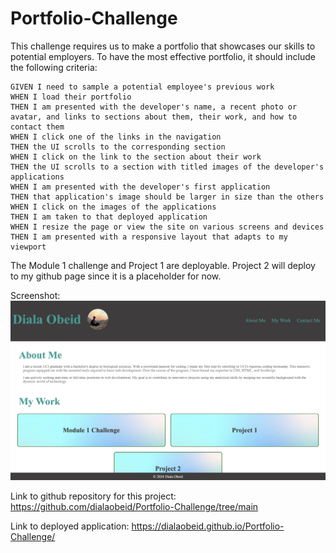# Portfolio-Challenge

This challenge requires us to make a portfolio that showcases our skills to potential employers. To have the most effective portfolio, it should include the following criteria:

```
GIVEN I need to sample a potential employee's previous work
WHEN I load their portfolio
THEN I am presented with the developer's name, a recent photo or avatar, and links to sections about them, their work, and how to contact them
WHEN I click one of the links in the navigation
THEN the UI scrolls to the corresponding section
WHEN I click on the link to the section about their work
THEN the UI scrolls to a section with titled images of the developer's applications
WHEN I am presented with the developer's first application
THEN that application's image should be larger in size than the others
WHEN I click on the images of the applications
THEN I am taken to that deployed application
WHEN I resize the page or view the site on various screens and devices
THEN I am presented with a responsive layout that adapts to my viewport
```

 The Module 1 challenge and Project 1 are deployable. Project 2 will deploy to my github page since it is a placeholder for now. 

Screenshot:
![Alt Text](/images/Screenshot-2.png)

Link to github repository for this project:
https://github.com/dialaobeid/Portfolio-Challenge/tree/main

Link to deployed application:
https://dialaobeid.github.io/Portfolio-Challenge/

